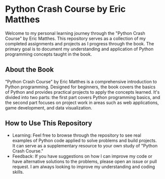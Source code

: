 # Python Crash Course by Eric Matthes
Welcome to my personal learning journey through the "Python Crash Course" by Eric Matthes. This repository serves as a collection of my completed assignments and projects as I progress through the book. The primary goal is to document my understanding and application of Python programming concepts taught in the book.

## About the Book
"Python Crash Course" by Eric Matthes is a comprehensive introduction to Python programming. Designed for beginners, the book covers the basics of Python and provides practical projects to apply the concepts learned. It's divided into two parts: the first part covers Python programming basics, and the second part focuses on project work in areas such as web applications, game development, and data visualization.

## How to Use This Repository
- Learning: Feel free to browse through the repository to see real examples of Python code applied to solve problems and build projects. It can serve as a supplementary resource to your own study of "Python Crash Course."
- Feedback: If you have suggestions on how I can improve my code or have alternative solutions to the problems, please open an issue or pull request. I am always looking to improve my understanding and coding skills.
